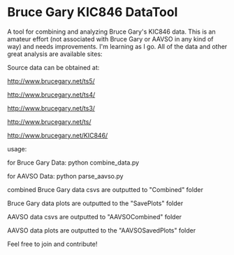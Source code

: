 # Bruce Gary KIC846 DataTool
A tool for combining and analyzing Bruce Gary's KIC846 data. This is an amateur effort (not associated with Bruce Gary or AAVSO in any kind of way) and needs improvements. I'm learning as I go. All of the data and other great analysis are available sites:

Source data can be obtained at:

http://www.brucegary.net/ts5/

http://www.brucegary.net/ts4/

http://www.brucegary.net/ts3/

http://www.brucegary.net/ts/

http://www.brucegary.net/KIC846/




usage:


for Bruce Gary Data:
python combine_data.py


for AAVSO Data:
python parse_aavso.py


combined Bruce Gary data csvs are outputted to "Combined" folder

Bruce Gary data plots are outputted to the "SavePlots" folder

AAVSO data csvs are outputted to "AAVSOCombined" folder

AAVSO data plots are outputted to the "AAVSOSavedPlots" folder

Feel free to join and contribute!